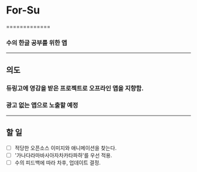 # For-Su
=============
### 수의 한글 공부를 위한 앱
-----------------
## 의도
### 듀링고에 영감을 받은 프로젝트로 오프라인 앱을 지향함. 
### 광고 없는 앱으로 노출할 예정

-----------------
## 할 일
- [ ] 적당한 오픈소스 이미지와 애니메이션을 찾는다.
- [ ] '가나다라마바사아자차카타파하'를 우선 적용.
- [ ] 수의 피드백에 따라 차후, 업데이트 결정.
